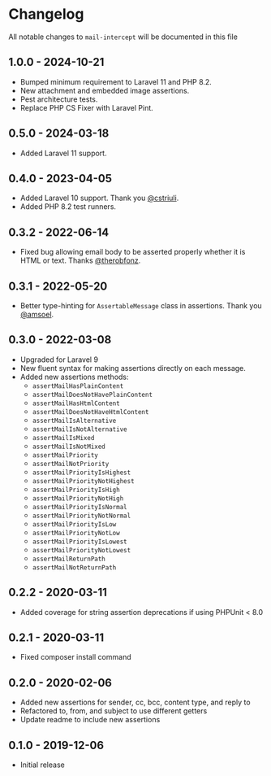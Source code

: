 # Changelog

All notable changes to `mail-intercept` will be documented in this file

## 1.0.0 - 2024-10-21

- Bumped minimum requirement to Laravel 11 and PHP 8.2.
- New attachment and embedded image assertions.
- Pest architecture tests.
- Replace PHP CS Fixer with Laravel Pint.

## 0.5.0 - 2024-03-18

- Added Laravel 11 support.

## 0.4.0 - 2023-04-05

- Added Laravel 10 support. Thank you [@cstriuli](https://github.com/cstriuli).
- Added PHP 8.2 test runners.

## 0.3.2 - 2022-06-14

- Fixed bug allowing email body to be asserted properly whether it is HTML or text. Thanks [@therobfonz](https://github.com/therobfonz).

## 0.3.1 - 2022-05-20

- Better type-hinting for `AssertableMessage` class in assertions. Thank you [@amsoel](https://github.com/amsoell).

## 0.3.0 - 2022-03-08

- Upgraded for Laravel 9
- New fluent syntax for making assertions directly on each message.
- Added new assertions methods:
  - `assertMailHasPlainContent`
  - `assertMailDoesNotHavePlainContent`
  - `assertMailHasHtmlContent`
  - `assertMailDoesNotHaveHtmlContent`
  - `assertMailIsAlternative`
  - `assertMailIsNotAlternative`
  - `assertMailIsMixed`
  - `assertMailIsNotMixed`
  - `assertMailPriority`
  - `assertMailNotPriority`
  - `assertMailPriorityIsHighest`
  - `assertMailPriorityNotHighest`
  - `assertMailPriorityIsHigh`
  - `assertMailPriorityNotHigh`
  - `assertMailPriorityIsNormal`
  - `assertMailPriorityNotNormal`
  - `assertMailPriorityIsLow`
  - `assertMailPriorityNotLow`
  - `assertMailPriorityIsLowest`
  - `assertMailPriorityNotLowest`
  - `assertMailReturnPath`
  - `assertMailNotReturnPath`

## 0.2.2 - 2020-03-11

- Added coverage for string assertion deprecations if using PHPUnit < 8.0

## 0.2.1 - 2020-03-11

- Fixed composer install command

## 0.2.0 - 2020-02-06

- Added new assertions for sender, cc, bcc, content type, and reply to
- Refactored to, from, and subject to use different getters
- Update readme to include new assertions

## 0.1.0 - 2019-12-06

- Initial release
